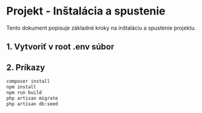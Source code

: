 # Projekt - Inštalácia a spustenie

Tento dokument popisuje základné kroky na inštaláciu a spustenie projektu.

## 1. Vytvoriť v root .env súbor

## 2. Príkazy
```bash
composer install
npm install
npm run build
php artisan migrate
php artisan db:seed
